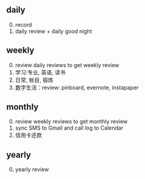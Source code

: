 ##  daily
0. record
1. daily review + daily good night

## weekly
0. review daily reviews to get weekly review
1. 学习:专业, 英语, 读书
2. 日常, 帐目, 锻炼
3. 数字生活：review: pinboard, evernote, instapaper

## monthly
0. review weekly reviews to get monthly review
1. sync SMS to Gmail and call log to Calendar
2. 信用卡还款

## yearly
0. yearly review
